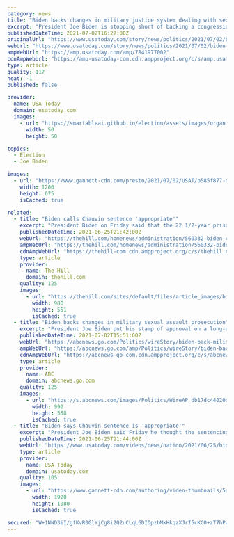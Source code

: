 ```yaml
---
category: news
title: "Biden backs changes in military justice system dealing with sexual assault prosecutions"
excerpt: "President Joe Biden is stopping short of backing a congressional effort to strip commanders of oversight of all major crimes."
publishedDateTime: 2021-07-02T16:27:00Z
originalUrl: "https://www.usatoday.com/story/news/politics/2021/07/02/biden-backs-changes-military-justice-system-sexual-assault-cases/7841977002/"
webUrl: "https://www.usatoday.com/story/news/politics/2021/07/02/biden-backs-changes-military-justice-system-sexual-assault-cases/7841977002/"
ampWebUrl: "https://amp.usatoday.com/amp/7841977002"
cdnAmpWebUrl: "https://amp-usatoday-com.cdn.ampproject.org/c/s/amp.usatoday.com/amp/7841977002"
type: article
quality: 117
heat: -1
published: false

provider:
  name: USA Today
  domain: usatoday.com
  images:
    - url: "https://smartableai.github.io/election/assets/images/organizations/usatoday.com-50x50.jpg"
      width: 50
      height: 50

topics:
  - Election
  - Joe Biden

images:
  - url: "https://www.gannett-cdn.com/presto/2021/07/02/USAT/b585f877-d44d-4616-b6c8-175fc85090de-AP21183546674915.jpg?auto=webp&crop=5344,3006,x1,y557&format=pjpg&width=1200"
    width: 1200
    height: 675
    isCached: true

related:
  - title: "Biden calls Chauvin sentence 'appropriate'"
    excerpt: "President Biden on Friday said that the 22 1/2-year prison sentence handed down to former Minneapolis police officer Derek Chauvin for the murder of George Floyd seemed “appropriate.”"
    publishedDateTime: 2021-06-25T21:42:00Z
    webUrl: "https://thehill.com/homenews/administration/560332-biden-calls-chauvin-sentence-appropriate"
    ampWebUrl: "https://thehill.com/homenews/administration/560332-biden-calls-chauvin-sentence-appropriate?amp"
    cdnAmpWebUrl: "https://thehill-com.cdn.ampproject.org/c/s/thehill.com/homenews/administration/560332-biden-calls-chauvin-sentence-appropriate?amp"
    type: article
    provider:
      name: The Hill
      domain: thehill.com
    quality: 125
    images:
      - url: "https://thehill.com/sites/default/files/article_images/bidenjoe_06252021getty.png"
        width: 980
        height: 551
        isCached: true
  - title: "Biden backs changes in military sexual assault prosecution"
    excerpt: "President Joe Biden put his stamp of approval on a long-debated change to the military justice system that would remove decisions on prosecuting sexual assault cases from military commanders"
    publishedDateTime: 2021-07-02T15:51:00Z
    webUrl: "https://abcnews.go.com/Politics/wireStory/biden-back-military-sexual-assault-prosecution-78632365"
    ampWebUrl: "https://abcnews.go.com/amp/Politics/wireStory/biden-back-military-sexual-assault-prosecution-78632365"
    cdnAmpWebUrl: "https://abcnews-go-com.cdn.ampproject.org/c/s/abcnews.go.com/amp/Politics/wireStory/biden-back-military-sexual-assault-prosecution-78632365"
    type: article
    provider:
      name: ABC
      domain: abcnews.go.com
    quality: 125
    images:
      - url: "https://s.abcnews.com/images/Politics/WireAP_db17dc44020d455f97c80221516090b5_16x9_992.jpg"
        width: 992
        height: 558
        isCached: true
  - title: "Biden says Chauvin sentence is 'appropriate'"
    excerpt: "President Joe Biden said Friday he thought the sentencing of Derek Chauvin to 22 1/2 years in prison for the death of George Floyd \"seems to be appropriate.\" But he acknowledged he didn't have all the details."
    publishedDateTime: 2021-06-25T21:44:00Z
    webUrl: "https://www.usatoday.com/videos/news/nation/2021/06/25/biden-says-chauvin-sentence-appropriate/5352164001/"
    type: article
    provider:
      name: USA Today
      domain: usatoday.com
    quality: 105
    images:
      - url: "https://www.gannett-cdn.com/authoring/video-thumbnails/5da7513e-c6b8-4b3f-b476-2d5193e02fc1_poster.jpg?quality=10"
        width: 1920
        height: 1080
        isCached: true

secured: "W+1NND3iI/gfKvR0GlYjCg8i2Q2uCLqL6DIDpzbMkHkqzXJrI5cKC0+zT7hPwRF+F4Ookohw/PGgF9GV2VLCTS1XGgDSsIAJa9rv6cHkQMRo3OL/1CTSCA9XAdOI9yRVL68MZR3F1tmK0k4KlsxREXCUdBJPYbisq/9S+hBVz3iiuPVxTCYloEgM9wiglP5iIzWfnqHpKVMJj6or4Vw+pq9M27EBe0KDQVT3qfudDW2vSuA7cMdbbDETSbHwJVojyhkdufUo0Jw3exUiao/ExbtmmcsdhZ1GNmlBqOX4l6fvq1vS5zrR/evRbGzZFK/jaz6+fAepxe/Ow8+GplgZyd1BXDgTbnQJMfqNJkUaQYE=;bnb0XmV557w2l1ZNsb7eLA=="
---
```


